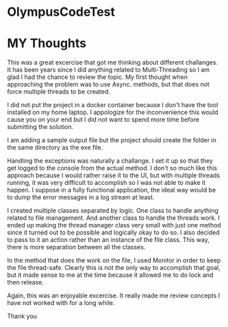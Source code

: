 # OlympusCodeTest
# MY Thoughts

This was a great excercise that got me thinking about different challanges. It has been years since I did anything related to Multi-Threading so I am glad I had the chance to review the topic.
My first thought when approaching the problem was to use Async. methods, but that does not force multiple threads to be created.

I did not put the project in a docker container because I don't have the tool installed on my home laptop. I appologize for the inconvenience this would cause you on your end but I did not want to spend more time before submitting the solution.

I am adding a sample output file but the project should create the folder in the same directory as the exe file.

Handling the exceptions was naturally a challange. I set it up so that they get logged to the console from the actual method. I don't so much like this approach because I would rather raise it to the UI, but with multiple threads running, it was very difficult to accomplish so I was not able to make it happen. I suppose in a fully functional application, the ideal way would be to dump the error messages in a log stream at least.

I created multiple classes separated by logic. One class to handle anything related to file management. And another class to handle the threads work. I ended up making the thread manager class very small with just one method since it turned out to be possible and logically okay to do so. I also decided to pass to it an action rather than an instance of the file class. This way, there is more separation between all the classes.

In the method that does the work on the file, I used Monitor in order to keep the file thread-safe. Clearly this is not the only way to accomplish that goal, but it made sense to me at the time because it allowed me to do lock and then release.


Again, this was an enjoyable excercise. It really made me review concepts I have not worked with for a long while.

Thank you
